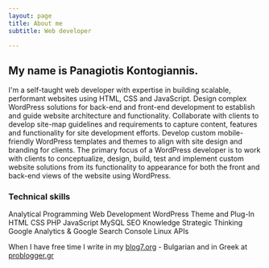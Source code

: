 ```yaml
---
layout: page
title: About me
subtitle: Web developer

---
```

## My name is Panagiotis Kontogiannis. 
I'm a self-taught web developer with expertise in building scalable, performant websites using HTML, CSS and JavaScript. Design complex WordPress solutions for back-end and front-end development to establish and guide website architecture and functionality. Collaborate with clients to develop site-map guidelines and requirements to capture content, features and functionality for site development efforts. Develop custom mobile-friendly WordPress templates and themes to align with site design and branding for clients. The primary focus of a WordPress developer is to work with clients to conceptualize, design, build, test and implement custom website solutions from its functionality to appearance for both the front and back-end views of the website using WordPress.

### Technical skills
Analytical
Programming
Web Development
WordPress Theme and Plug-In
HTML
CSS
PHP
JavaScript
MySQL
SEO Knowledge
Strategic Thinking
Google Analytics & Google Search Console
Linux
APIs

When I have free time I write in my [blog7.org](https://blog7.org) - Bulgarian and in Greek at [problogger.gr](https://problogger.gr)
